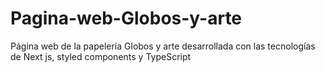 # Pagina-web-Globos-y-arte
Página web de la papelería Globos y arte desarrollada con las tecnologías de Next js, styled components y TypeScript
